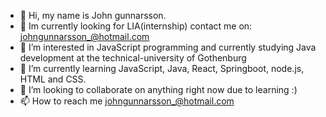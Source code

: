 - 👋 Hi, my name is John gunnarsson.
- 👀 Im currently looking for LIA(internship) contact me on: johngunnarsson_@hotmail.com
- 👀 I’m interested in JavaScript programming and currently studying Java development at the technical-university of Gothenburg 
- 🌱 I’m currently learning JavaScript, Java, React, Springboot, node.js, HTML and CSS.
- 💞️ I’m looking to collaborate on anything right now due to learning :)
- 📫 How to reach me johngunnarsson_@hotmail.com

<!---
Mezsoa/Mezsoa is a ✨ special ✨ repository because its `README.md` (this file) appears on your GitHub profile.
You can click the Preview link to take a look at your changes.
--->
